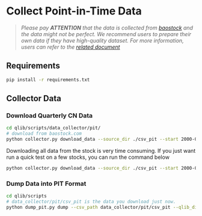 # Collect Point-in-Time Data

> *Please pay **ATTENTION** that the data is collected from [baostock](http://baostock.com) and the data might not be perfect. We recommend users to prepare their own data if they have high-quality dataset. For more information, users can refer to the [related document](https://qlib.readthedocs.io/en/latest/component/data.html#converting-csv-format-into-qlib-format)*

## Requirements

```bash
pip install -r requirements.txt
```

## Collector Data


### Download Quarterly CN Data

```bash
cd qlib/scripts/data_collector/pit/
# download from baostock.com
python collector.py download_data --source_dir ./csv_pit --start 2000-01-01 --end 2020-01-01 --interval quarterly
```

Downloading all data from the stock is very time consuming. If you just want run a quick test on a few stocks,  you can run the command below
``` bash
python collector.py download_data --source_dir ./csv_pit --start 2000-01-01 --end 2020-01-01 --interval quarterly --symbol_flt_regx "^(600519|000725).*"
```



### Dump Data into PIT Format

```bash
cd qlib/scripts
# data_collector/pit/csv_pit is the data you download just now.
python dump_pit.py dump --csv_path data_collector/pit/csv_pit --qlib_dir ~/.qlib/qlib_data/cn_data --interval quarterly
```
